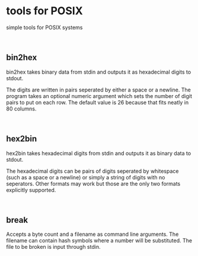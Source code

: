 # tools for POSIX
simple tools for POSIX systems

<br />

## bin2hex
bin2hex takes binary data from stdin and outputs it as hexadecimal digits to stdout.

The digits are written in pairs seperated by either a space or a newline. The program takes an optional numeric argument which sets the number of digit pairs to put on each row. The default value is 26 because that fits neatly in 80 columns.

<br />

## hex2bin
hex2bin takes hexadecimal digits from stdin and outputs it as binary data to stdout.

The hexadecimal digits can be pairs of digits seperated by whitespace (such as a space or a newline) or simply a string of digits with no seperators. Other formats may work but those are the only two formats explicitly supported.

<br />

## break
Accepts a byte count and a filename as command line arguments. The filename can contain hash symbols where a number will be substituted. The file to be broken is input through stdin.
